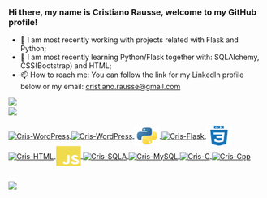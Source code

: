 ### Hi there, my name is Cristiano Rausse, welcome to my GitHub profile!

- 🔭 I am most recently working with projects related with Flask and Python;
- 🌱 I am most recently learning Python/Flask together with: SQLAlchemy, CSS(Bootstrap) and HTML;
- 📫 How to reach me: You can follow the link for my LinkedIn profile below or my email: cristiano.rausse@gmail.com

<div>
  <a href="https://github.com/CristianoR12">
  <img height="180em" src="https://github-readme-stats.vercel.app/api/top-langs/?username=CristianoR12&layout=compact&langs_count=7&theme=prussian"/>
  <br />  
  <img height="180em" src="https://github-readme-stats.vercel.app/api?username=CristianoR12&show_icons=true&theme=prussian&include_all_commits=true&count_private=true"/>  
  
</div>
<div style="display: inline_block"><br>
  <img align="center" alt="Cris-WordPress" height="50" width="50" src="https://cdn.jsdelivr.net/gh/devicons/devicon/icons/php/php-plain.svg"> 
  <img align="center" alt="Cris-WordPress" height="40" width="50" src="https://cdn.jsdelivr.net/gh/devicons/devicon/icons/wordpress/wordpress-plain.svg">
  <img align="center" alt="Cris-Python" height="40" width="50" src="https://raw.githubusercontent.com/devicons/devicon/master/icons/python/python-original.svg"> 
  <img align="center" alt="Cris-Flask" height="70" width="70" src="https://cdn.jsdelivr.net/gh/devicons/devicon/icons/flask/flask-original-wordmark.svg"> 
  <img align="center" alt="Cris-CSS" height="40" width="50" src="https://github.com/devicons/devicon/blob/master/icons/css3/css3-plain-wordmark.svg">
  <img align="center" alt="Cris-HTML" height="40" width="50" src="https://cdn.jsdelivr.net/gh/devicons/devicon/icons/html5/html5-plain-wordmark.svg">
  <img align="center" alt="Cris-Js" height="40" width="50" src="https://raw.githubusercontent.com/devicons/devicon/master/icons/javascript/javascript-plain.svg">   
  <img align="center" alt="Cris-SQLA" height="60" width="60" src="https://cdn.jsdelivr.net/gh/devicons/devicon/icons/sqlalchemy/sqlalchemy-original.svg">
  <img align="center" alt="Cris-MySQL" height="40" width="50" src="https://cdn.jsdelivr.net/gh/devicons/devicon/icons/mysql/mysql-original.svg">
  <img align="center" alt="Cris-C" height="40" width="50" src="https://cdn.jsdelivr.net/gh/devicons/devicon/icons/c/c-plain.svg" > 
  <img align="center" alt="Cris-Cpp" height="40" width="50" src="https://github.com/isocpp/logos/blob/master/cpp_logo.svg" > 
  
</div>

  ##
  
 
<div> 
  <a href=https://www.linkedin.com/in/cristiano-rausse-moraes/ target="_blank"><img src="https://img.shields.io/badge/-LinkedIn-%230077B5?style=for-the-badge&logo=linkedin&logoColor=white" target="_blank"></a>  
</div>

<!--
**CristianoR12/CristianoR12** is a ✨ _special_ ✨ repository because its `README.md` (this file) appears on your GitHub profile.

Here are some ideas to get you started:

- 🔭 I’m currently working on ...
- 🌱 I’m currently learning ...
- 👯 I’m looking to collaborate on ...
- 🤔 I’m looking for help with ...
- 💬 Ask me about ...
- 📫 How to reach me: ...
- 😄 Pronouns: ...
- ⚡ Fun fact: ...
-->
